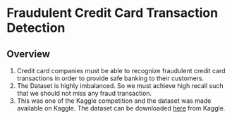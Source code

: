 # Fraudulent Credit Card Transaction Detection

## Overview
1. Credit card companies must be able to recognize fraudulent credit card transactions in order to provide safe banking to their customers.
2. The Dataset is highly imbalanced. So we must achieve high recall such that we should not miss any fraud transaction. 
3. This was one of the Kaggle competition and the dataset was made available on Kaggle.
The dataset can be downloaded [here](https://www.kaggle.com/mlg-ulb/creditcardfraud) from Kaggle.
